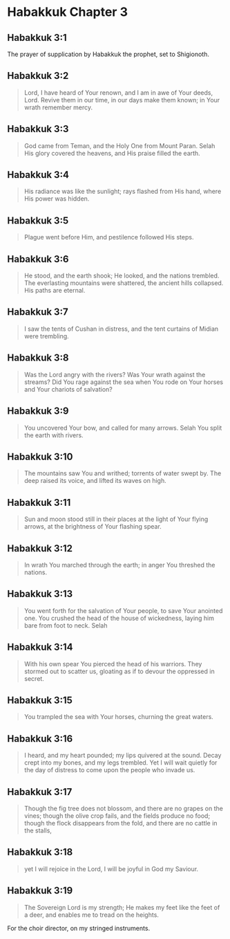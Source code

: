 # Habakkuk Chapter 3

## Habakkuk 3:1

The prayer of supplication by Habakkuk the prophet, set to Shigionoth.

## Habakkuk 3:2

> Lord, I have heard of Your renown, and I am in awe of Your deeds, Lord.
> Revive them in our time,
> in our days make them known;
> in Your wrath remember mercy.

## Habakkuk 3:3

> God came from Teman,
> and the Holy One from Mount Paran. Selah
> His glory covered the heavens,
> and His praise filled the earth.

## Habakkuk 3:4

> His radiance was like the sunlight;
> rays flashed from His hand,
> where His power was hidden.

## Habakkuk 3:5

> Plague went before Him,
> and pestilence followed His steps.

## Habakkuk 3:6

> He stood, and the earth shook;
> He looked, and the nations trembled.
> The everlasting mountains were shattered,
> the ancient hills collapsed.
> His paths are eternal.

## Habakkuk 3:7

> I saw the tents of Cushan in distress,
> and the tent curtains of Midian were trembling.

## Habakkuk 3:8

> Was the Lord angry with the rivers?
> Was Your wrath against the streams?
> Did You rage against the sea
> when You rode on Your horses
> and Your chariots of salvation?

## Habakkuk 3:9

> You uncovered Your bow,
> and called for many arrows.
> Selah You split the earth with rivers.

## Habakkuk 3:10

> The mountains saw You and writhed;
> torrents of water swept by.
> The deep raised its voice,
> and lifted its waves on high.

## Habakkuk 3:11

> Sun and moon stood still in their places
> at the light of Your flying arrows,
> at the brightness of Your flashing spear.

## Habakkuk 3:12

> In wrath You marched through the earth;
> in anger You threshed the nations.

## Habakkuk 3:13

> You went forth for the salvation of Your people,
> to save Your anointed one.
> You crushed the head of the house of wickedness,
> laying him bare from foot to neck. Selah

## Habakkuk 3:14

> With his own spear You pierced
> the head of his warriors.
> They stormed out to scatter us,
> gloating as if to devour the oppressed in secret.

## Habakkuk 3:15

> You trampled the sea with Your horses,
> churning the great waters.

## Habakkuk 3:16

> I heard, and my heart pounded;
> my lips quivered at the sound.
> Decay crept into my bones,
> and my legs trembled.
> Yet I will wait quietly for the day of distress
> to come upon the people who invade us.

## Habakkuk 3:17

> Though the fig tree does not blossom,
> and there are no grapes on the vines;
> though the olive crop fails,
> and the fields produce no food;
> though the flock disappears from the fold,
> and there are no cattle in the stalls,

## Habakkuk 3:18

> yet I will rejoice in the Lord,
> I will be joyful in God my Saviour.

## Habakkuk 3:19

> The Sovereign Lord is my strength;
> He makes my feet like the feet of a deer,
> and enables me to tread on the heights.

For the choir director, on my stringed instruments.
